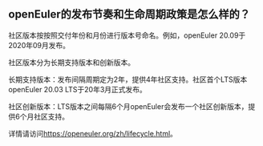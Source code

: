 ## openEuler的发布节奏和生命周期政策是怎么样的？

社区版本按按照交付年份和月份进行版本号命名。例如，openEuler 20.09于2020年09月发布。

社区版本分为长期支持版本和创新版本。

长期支持版本：发布间隔周期定为2年，提供4年社区支持。社区首个LTS版本openEuler 20.03 LTS于20年3月正式发布。

社区创新版本：LTS版本之间每隔6个月openEuler会发布一个社区创新版本，提供6个月社区支持。

详情请访问<https://openeuler.org/zh/lifecycle.html>。